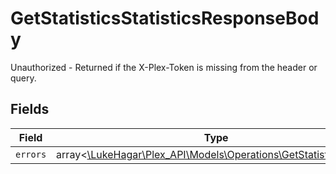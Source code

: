 # GetStatisticsStatisticsResponseBody

Unauthorized - Returned if the X-Plex-Token is missing from the header or query.


## Fields

| Field                                                                                                              | Type                                                                                                               | Required                                                                                                           | Description                                                                                                        |
| ------------------------------------------------------------------------------------------------------------------ | ------------------------------------------------------------------------------------------------------------------ | ------------------------------------------------------------------------------------------------------------------ | ------------------------------------------------------------------------------------------------------------------ |
| `errors`                                                                                                           | array<[\LukeHagar\Plex_API\Models\Operations\GetStatisticsErrors](../../Models/Operations/GetStatisticsErrors.md)> | :heavy_minus_sign:                                                                                                 | N/A                                                                                                                |